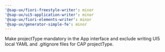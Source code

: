 ```yaml
---
'@sap-ux/fiori-freestyle-writer': minor
'@sap-ux/ui5-application-writer': minor
'@sap-ux/fiori-elements-writer': minor
'@sap-ux/generator-simple-fe': minor
---
```


Make projectType mandatory in the App interface and exclude writing UI5 local YAML and .gitignore files for CAP projectType.
